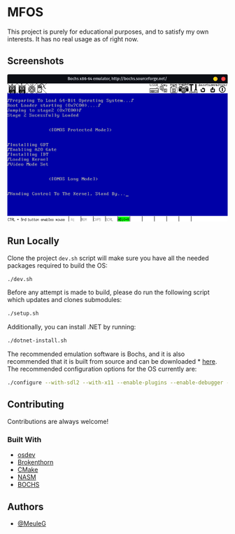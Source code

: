 # MFOS

This project is purely for educational purposes, and to satisfy my own interests. It has no real usage as of right now.

## Screenshots

![Screenshot](./docs/Bochs.png) <br />
<div id="top"></div>


## Run Locally

Clone the project
```dev.sh``` script will make sure you have all the needed packages required to build the OS:
```sh
./dev.sh
```
Before any attempt is made to build, please do run the following script which updates and clones submodules:
```sh
./setup.sh
```
Additionally, you can install .NET by running:
```sh
./dotnet-install.sh
```
The recommended emulation software is Bochs, and it is also recommended that it is built from source and can be downloaded * [here](https://bochs.sourceforge.io). The recommended configuration options for the OS currently are:
```sh
./configure --with-sdl2 --with-x11 --enable-plugins --enable-debugger --enable-smp --enable-x86-64 --enable-svm --enable-avx --enable-long-phy-address --enable-all-optimizations --enable-ne2000  --enable-pnic --enable-e1000 --enable-usb --enable-usb-ohci --enable-usb-ehci --enable-usb-xhci --enable-raw-serial
```

<!-- ## Features

- Light/dark mode toggle
- Live previews
- Fullscreen mode
- Cross platform -->

<!-- 
## Roadmap

- Additional browser support

- Add more integrations -->



## Contributing

Contributions are always welcome!


### Built With
* [osdev](https://wiki.osdev.org)
* [Brokenthorn](http://www.brokenthorn.com/Resources/)
* [CMake](https://cmake.org/)
* [NASM](https://nasm.us/)
* [BOCHS](https://bochs.sourceforge.io)

## Authors

- [@MeuleG](https://www.github.com/MeulenG)